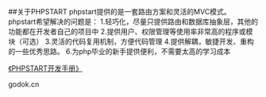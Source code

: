 ##关于PHPSTART
phpstart提供的是一套路由方案和灵活的MVC模式。
phpstart希望解决的问题是：
1.轻巧化，尽量只提供路由和数据库抽象层，其他的功能都在开发者自己的项目中
2.提供用户、权限管理等使用率非常高的程序或模块（可选）
3.灵活的代码复用机制，方便代码管理
4.提供解耦，敏捷开发、重构的一些优秀思路。
6.为php毕业的新手提供便利，不需要太高的学习成本

[《PHPSTART开发手册》](http://www.kancloud.cn/fafa2088/phpstart/228415)

godok.cn